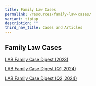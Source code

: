 ```yaml
---
title: Family Law Cases
permalink: /resources/family-law-cases/
variant: tiptap
description: ""
third_nav_title: Cases and Articles
---
```

<h2><strong>Family Law Cases</strong></h2>
<p><a href="/files/LAB_Family_Case_Digest_2023.pdf" rel="noopener noreferrer nofollow" target="_blank">LAB Family Case Digest (2023)</a>
</p>
<p><a href="/files/Compiled_LAB_Case_Digest__2024_Q1_.pdf" rel="noopener noreferrer nofollow" target="_blank">LAB Family Case Digest (Q1, 2024)</a>
</p>
<p><a href="/files/LAB_Family_Case_Digest__Q2_2024_.pdf" rel="noopener noreferrer nofollow" target="_blank">LAB Family Case Digest (Q2, 2024)</a>
</p>